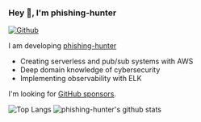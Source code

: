 ### Hey 👋, I'm phishing-hunter

[![Github](https://img.shields.io/github/followers/phishing-hunter?label=Follow&style=social)](https://github.com/phishing-hunter)

I am developing [phishing-hunter](https://phishing-hunter.com/)

* Creating serverless and pub/sub systems with AWS
* Deep domain knowledge of cybersecurity
* Implementing observability with ELK

I'm looking for [GitHub sponsors](https://github.com/sponsors/phishing-hunter).

![Top Langs](https://github-readme-stats.vercel.app/api/top-langs/?username=phishing-hunter&hide=html)
![phishing-hunter's github stats](https://github-readme-stats.vercel.app/api?username=phishing-hunter&show_icons=true&count_private=true&line_height=40)
